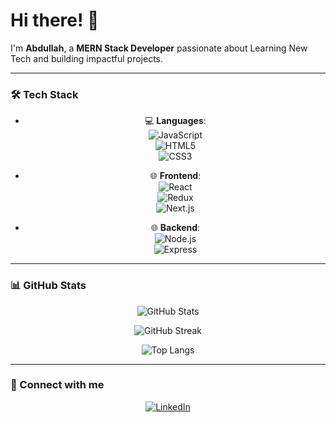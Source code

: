 # Hi there! 👋

I'm **Abdullah**, a **MERN Stack Developer** passionate about Learning New Tech and building impactful projects.

---

### 🛠 Tech Stack

<div align="center">
  
  - 💻 **Languages**:  
  ![JavaScript](https://img.shields.io/badge/JavaScript-F7DF1E.svg?style=flat&logo=javascript&logoColor=black)  
  ![HTML5](https://img.shields.io/badge/HTML5-E34F26.svg?style=flat&logo=html5&logoColor=white)  
  ![CSS3](https://img.shields.io/badge/CSS3-1572B6.svg?style=flat&logo=css3&logoColor=white)

  - 🌐 **Frontend**:  
  ![React](https://img.shields.io/badge/React-61DAFB.svg?style=flat&logo=react&logoColor=black)  
  ![Redux](https://img.shields.io/badge/Redux-764ABC.svg?style=flat&logo=redux&logoColor=white)  
  ![Next.js](https://img.shields.io/badge/Next.js-000000.svg?style=flat&logo=nextdotjs&logoColor=white)

  - 🌐 **Backend**:  
  ![Node.js](https://img.shields.io/badge/Node.js-339933.svg?style=flat&logo=nodedotjs&logoColor=white)  
  ![Express](https://img.shields.io/badge/Express-000000.svg?style=flat&logo=express&logoColor=white)
  
</div>

---

### 📊 GitHub Stats

<div align="center">
  
  ![GitHub Stats](https://github-readme-stats.vercel.app/api?username=Abdullah7498&show_icons=true&theme=radical&hide=contribs,prs)
  
  ![GitHub Streak](https://github-readme-streak-stats.herokuapp.com/?user=Abdullah7498&theme=radical)
  
![Top Langs](https://github-readme-stats.vercel.app/api/top-langs/?username=Abdullah7498&langs_count=5&theme=radical&hide=c,java&layout=compact&custom_title=Top%20Languages%20(Frontend%20&%20Backend))
  
</div>

---

### 🔗 Connect with me

<div align="center">
  
[![LinkedIn](https://img.shields.io/badge/LinkedIn-0077B5?style=for-the-badge&logo=linkedin&logoColor=white)](https://www.linkedin.com/in/abdullah-tanveer-772956309)
  
</div>
